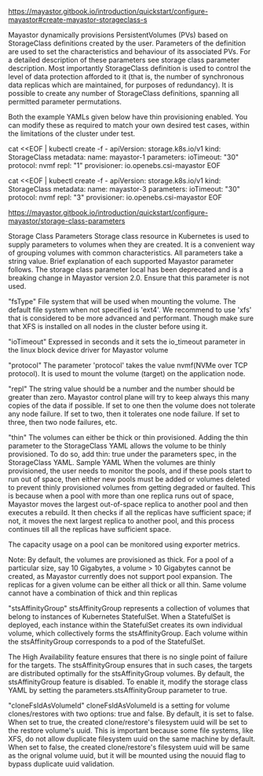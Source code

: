 <https://mayastor.gitbook.io/introduction/quickstart/configure-mayastor#create-mayastor-storageclass-s>

Mayastor dynamically provisions PersistentVolumes (PVs) based on StorageClass definitions created by the user. Parameters of the definition are used to set the characteristics and behaviour of its associated PVs. For a detailed description of these parameters see storage class parameter description. Most importantly StorageClass definition is used to control the level of data protection afforded to it (that is, the number of synchronous data replicas which are maintained, for purposes of redundancy). It is possible to create any number of StorageClass definitions, spanning all permitted parameter permutations.

Both the example YAMLs given below have thin provisioning enabled. You can modify these as required to match your own desired test cases, within the limitations of the cluster under test.

cat <<EOF | kubectl create -f -
apiVersion: storage.k8s.io/v1
kind: StorageClass
metadata:
  name: mayastor-1
parameters:
  ioTimeout: "30"
  protocol: nvmf
  repl: "1"
provisioner: io.openebs.csi-mayastor
EOF

cat <<EOF | kubectl create -f -
apiVersion: storage.k8s.io/v1
kind: StorageClass
metadata:
  name: mayastor-3
parameters:
  ioTimeout: "30"
  protocol: nvmf
  repl: "3"
provisioner: io.openebs.csi-mayastor
EOF

<https://mayastor.gitbook.io/introduction/quickstart/configure-mayastor/storage-class-parameters>

Storage Class Parameters
Storage class resource in Kubernetes is used to supply parameters to volumes when they are created. It is a convenient way of grouping volumes with common characteristics. All parameters take a string value. Brief explanation of each supported Mayastor parameter follows.
The storage class parameter local has been deprecated and is a breaking change in Mayastor version 2.0. Ensure that this parameter is not used.

"fsType"
File system that will be used when mounting the volume. The default file system when not specified is 'ext4'. We recommend to use 'xfs' that is considered to be more advanced and performant. Though make sure that XFS is installed on all nodes in the cluster before using it.

"ioTimeout"
Expressed in seconds and it sets the io_timeout parameter in the linux block device driver for Mayastor volume

"protocol"
The parameter 'protocol' takes the value nvmf(NVMe over TCP protocol). It is used to mount the volume (target) on the application node.

"repl"
The string value should be a number and the number should be greater than zero. Mayastor control plane will try to keep always this many copies of the data if possible. If set to one then the volume does not tolerate any node failure. If set to two, then it tolerates one node failure. If set to three, then two node failures, etc.

"thin"
The volumes can either be thick or thin provisioned. Adding the thin parameter to the StorageClass YAML allows the volume to be thinly provisioned. To do so, add thin: true under the parameters spec, in the StorageClass YAML. Sample YAML When the volumes are thinly provisioned, the user needs to monitor the pools, and if these pools start to run out of space, then either new pools must be added or volumes deleted to prevent thinly provisioned volumes from getting degraded or faulted. This is because when a pool with more than one replica runs out of space, Mayastor moves the largest out-of-space replica to another pool and then executes a rebuild. It then checks if all the replicas have sufficient space; if not, it moves the next largest replica to another pool, and this process continues till all the replicas have sufficient space.

The capacity usage on a pool can be monitored using exporter metrics.

Note:
By default, the volumes are provisioned as thick.
For a pool of a particular size, say 10 Gigabytes, a volume > 10 Gigabytes cannot be created, as Mayastor currently does not support pool expansion.
The replicas for a given volume can be either all thick or all thin. Same volume cannot have a combination of thick and thin replicas

"stsAffinityGroup"
stsAffinityGroup represents a collection of volumes that belong to instances of Kubernetes StatefulSet. When a StatefulSet is deployed, each instance within the StatefulSet creates its own individual volume, which collectively forms the stsAffinityGroup. Each volume within the stsAffinityGroup corresponds to a pod of the StatefulSet.

The High Availability feature ensures that there is no single point of failure for the targets. The stsAffinityGroup ensures that in such cases, the targets are distributed optimally for the stsAffinityGroup volumes.
By default, the stsAffinityGroup feature is disabled. To enable it, modify the storage class YAML by setting the parameters.stsAffinityGroup parameter to true.

"cloneFsIdAsVolumeId"
cloneFsIdAsVolumeId is a setting for volume clones/restores with two options: true and false. By default, it is set to false.
When set to true, the created clone/restore's filesystem uuid will be set to the restore volume's uuid. This is important because some file systems, like XFS, do not allow duplicate filesystem uuid on the same machine by default.
When set to false, the created clone/restore's filesystem uuid will be same as the orignal volume uuid, but it will be mounted using the nouuid flag to bypass duplicate uuid validation.
